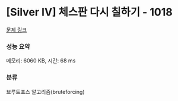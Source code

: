 # [Silver IV] 체스판 다시 칠하기 - 1018 

[문제 링크](https://www.acmicpc.net/problem/1018) 

### 성능 요약

메모리: 6060 KB, 시간: 68 ms

### 분류

브루트포스 알고리즘(bruteforcing)

